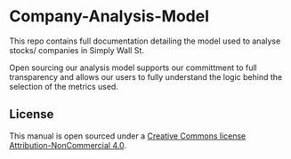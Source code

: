 # Company-Analysis-Model
This repo contains full documentation detailing the model used to analyse stocks/ companies in Simply Wall St.

Open sourcing our analysis model supports our committment to full transparency and allows our users to fully understand the logic behind the selection of the metrics used.

## License
This manual is open sourced under a [Creative Commons license Attribution-NonCommercial 4.0](http://creativecommons.org/licenses/by-nc/4.0/).
